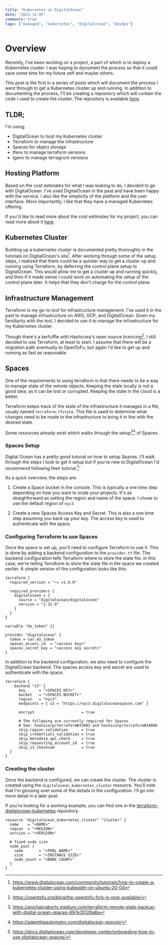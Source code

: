 ```yaml
---
title: "Kubernetes on DigitalOcean"
date: "2023-12-05"
comments: true
tags: ["managed", "kubernetes", "digitalocean", "DevOps"]
---
```


# Overview
Recently, I've been working on a project, a part of which is to deploy a Kubernetes cluster.  I was hoping to
document the process so that it could save some time for my future self and maybe others.

This post is the first in a series of posts which will document the process I went through to get a Kubernetes cluster
up and running. In addition to documenting the process, I'll be creating a repository which will contain the code I used
to create the cluster. The repository is available [here](https://github.com/johncosta/terraform-digitalocean-kubernetes).

## TLDR;

I'm using:
* DigitalOcean to host my Kubernetes cluster
* Terraform to manage the infrastructure
* Spaces for object storage
* tfenv to manage terraform versions
* tgenv to manage terragrunt versions

## Hosting Platform

Based on the cost estimates for what I was looking to do, I decided to go with DigitalOcean.  I've used DigitalOcean in
the past and have been happy with the service.  I also like the simplicity of the platform and the user interface.
More importantly, I like that they have a managed Kubernetes offering.

If you'd like to read more about the cost estimates for my project, you can read more about it
[here](/posts/2023-11-26-kubernetes-hosting).

## Kubernetes Cluster

Building up a kubernetes cluster is documented pretty thoroughly in the tutorials on DigitalOcean's site[^1].  After
working through some of the setup steps, I realized that there could be a quicker way to get a cluster up and running
using Terraform, by deferring the control plane setup to DigitalOcean.  This would allow me to get a cluster up and
running quickly, and then if it made sense I could work on automating the setup of the control plane later.  It helps
that they don't charge for the control plane.

## Infrastructure Management

Terraform is my go-to tool for infrastructure management. I've used it in the past to manage infrastructure on AWS, GCP,
and DigitalOcean. Given my familiarity with the tool, I decided to use it to manage the infrastructure for my Kubernetes
cluster.

Though there's a kerfuffle with Hashicorp's open source licencing[^2], I still decided to use Terraform, at least to
start. I assume that there will be a migration path eventually to OpenToFu, but again I'd like to get up and running as
fast as reasonable.

## Spaces

One of the requirements to using terraform is that there needs to be a way to manage state of the remote objects. Keeping
the state locally is not a good idea, as it can be lost or corrupted.  Keeping the state in the cloud is a better.

Terraform keeps track of the state of the infrastructure it manages in a file, usualy named `terraform.tfstate`.  This
file is used to determine what changes need to be made to the infrastructure to bring it in line with the desired state.

Some resources already exist which walks through the setup[^3][^4] of Spaces.

### Spaces Setup

Digital Ocean has a pretty good tutorial on how to setup Spaces.  I'll walk through the steps I took to get it setup but
if you're new to DigitalOcean I'd recommend following their tutorial.[^5]

As a quick overview, the steps are:

1) Create a Space bucket in the console.  This is typically a one time step depending on how you want to scale your projects. It's as straighforward as setting the region and name of the space.  I chose to use the default region of
 `nyc3`.

2) Create a new Spaces Access Key and Secret.  This is also a one time step assuming you back up your key.  The access
key is used to authenticate with the space.

### Configuring Terraform to use Spaces

Once the space is set up, you'll need to configure Terraform to use it.  This is done by adding a backend configuration
to the `provider.tf` file.  The backend configuration tells Terraform where to store the state file.  In this case,
we're telling Terraform to store the state file in the space we created earlier.  A simple version of the configuration
looks like this:

```hcl
terraform {
  required_version = "~> v1.6.0"

  required_providers {
    digitalocean = {
      source = "digitalocean/digitalocean"
      version = "2.32.0"
    }
  }
}

variable "do_token" {}

provider "digitalocean" {
  token = var.do_token
  spaces_access_id  = "<access key>"
  spaces_secret_key = "<access key secret>"
}
```

In addition to the backend configuration, we also need to configure the DigitalOcean backend. The spaces access key and
secret are used to authenticate with the space.

```hcl
terraform {
    backend "s3" {
      key      = "<SPACES KEY>"
      bucket   = "<SPACES BUCKET>"
      region   = "nyc3"
      endpoints = { s3 = "https://nyc3.digitaloceanspaces.com" }

      encrypt                     = true

      # The following are currently required for Spaces
      # See: hashicorp/terraform#33983 and hashicorp/terraform#34086
      skip_region_validation      = true
      skip_credentials_validation = true
      skip_metadata_api_check     = true
      skip_requesting_account_id  = true
      skip_s3_checksum            = true
  }
}

```

### Creating the cluster

Once the backend is configured, we can create the cluster.  The cluster is created using the `digitalocean_kubernetes_cluster`
resource.  You'll note that I'm glossing over some of the details in the configuration.  I'll go into more detail in a
later post.

If you're looking for a working example, you can find one in the [terraform-digitalocean-kubernetes](https://github.com/johncosta/terraform-digitalocean-kubernetes) repository.

```hcl
resource "digitalocean_kubernetes_cluster" "cluster" {
  name    = "<NAME>"
  region  = "<REGION>"
  version = "<VERSION>"

  # fixed node size
  node_pool {
    name       = "<POOL NAME>"
    size       = "<INSTANCE SIZE>"
    node_count = "<NODE COUNT>"
  }
}
```

[^1]: https://www.digitalocean.com/community/tutorials/how-to-create-a-kubernetes-cluster-using-kubeadm-on-ubuntu-20-04
[^2]: https://opentofu.org/blog/the-opentofu-fork-is-now-available/
[^3]: https://anichakraborty.medium.com/terraform-remote-state-backup-with-digital-ocean-spaces-697e35128a6a
[^4]: https://adamtheautomator.com/digitalocean-spaces/
[^5]: https://docs.digitalocean.com/developer-center/onboarding-how-to-use-digitalocean-spaces/
